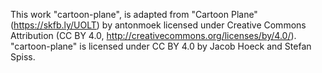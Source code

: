 This work "cartoon-plane", is adapted from "Cartoon Plane" (https://skfb.ly/UOLT) by antonmoek licensed under Creative Commons Attribution (CC BY 4.0, http://creativecommons.org/licenses/by/4.0/). "cartoon-plane" is licensed under CC BY 4.0 by Jacob Hoeck and Stefan Spiss.
